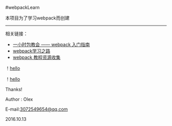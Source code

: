 #webpackLearn

本项目为了学习webpack而创建
***
相关链接：
- [一小时包教会 —— webpack 入门指南](http://www.cnblogs.com/chris-oil/p/5681225.html)
- [webpack学习之路](https://github.com/wangning0/Autumn_Ning_Blog/blob/master/blogs/3-12/webpack.md)
- [webpack 教程资源收集](https://segmentfault.com/a/1190000005995267)

！[hello](https://raw.githubusercontent.com/olex1216/webDevelop-Learn/master/webpackLearn/src/demo.png)

！[hello](../src/demo.png)

Thanks!

Author : Olex

E-mail:3072549654@qq.com


2016.10.13